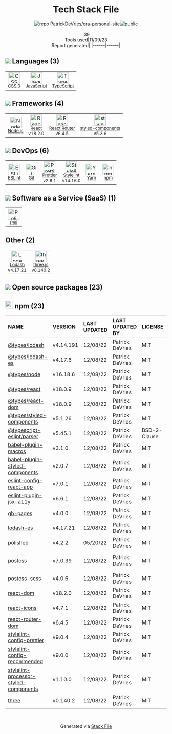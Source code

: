 <!--
--- Readme.md Snippet without images Start ---
## Tech Stack
PatrickDeVries/cra-personal-site is built on the following main stack:
- [Node.js](http://nodejs.org/) – Frameworks (Full Stack)
- [React](https://reactjs.org/) – Javascript UI Libraries
- [JavaScript](https://developer.mozilla.org/en-US/docs/Web/JavaScript) – Languages
- [TypeScript](http://www.typescriptlang.org) – Languages
- [Lodash](https://lodash.com) – Javascript Utilities & Libraries
- [ESLint](http://eslint.org/) – Code Review
- [React Router](https://github.com/rackt/react-router) – JavaScript Framework Components
- [Stylelint](http://stylelint.io/) – Code Review
- [Yarn](https://yarnpkg.com/) – Front End Package Manager
- [three.js](https://threejs.org/) – Game Development
- [styled-components](https://styled-components.com) – JavaScript Framework Components
- [Prettier](https://prettier.io/) – Code Review
- [Poli](https://github.com/shzlw/poli) – Business Intelligence

Full tech stack [here](/techstack.md)
--- Readme.md Snippet without images End ---

--- Readme.md Snippet with images Start ---
## Tech Stack
PatrickDeVries/cra-personal-site is built on the following main stack:
- <img width='25' height='25' src='https://img.stackshare.io/service/1011/n1JRsFeB_400x400.png' alt='Node.js'/> [Node.js](http://nodejs.org/) – Frameworks (Full Stack)
- <img width='25' height='25' src='https://img.stackshare.io/service/1020/OYIaJ1KK.png' alt='React'/> [React](https://reactjs.org/) – Javascript UI Libraries
- <img width='25' height='25' src='https://img.stackshare.io/service/1209/javascript.jpeg' alt='JavaScript'/> [JavaScript](https://developer.mozilla.org/en-US/docs/Web/JavaScript) – Languages
- <img width='25' height='25' src='https://img.stackshare.io/service/1612/bynNY5dJ.jpg' alt='TypeScript'/> [TypeScript](http://www.typescriptlang.org) – Languages
- <img width='25' height='25' src='https://img.stackshare.io/service/2438/lodash.png' alt='Lodash'/> [Lodash](https://lodash.com) – Javascript Utilities & Libraries
- <img width='25' height='25' src='https://img.stackshare.io/service/3337/Q4L7Jncy.jpg' alt='ESLint'/> [ESLint](http://eslint.org/) – Code Review
- <img width='25' height='25' src='https://img.stackshare.io/service/3350/8261421.png' alt='React Router'/> [React Router](https://github.com/rackt/react-router) – JavaScript Framework Components
- <img width='25' height='25' src='https://img.stackshare.io/service/5446/V9JsvPul_400x400.jpg' alt='Stylelint'/> [Stylelint](http://stylelint.io/) – Code Review
- <img width='25' height='25' src='https://img.stackshare.io/service/5848/44mC-kJ3.jpg' alt='Yarn'/> [Yarn](https://yarnpkg.com/) – Front End Package Manager
- <img width='25' height='25' src='https://img.stackshare.io/service/5883/preview.png' alt='three.js'/> [three.js](https://threejs.org/) – Game Development
- <img width='25' height='25' src='https://img.stackshare.io/service/6749/styled-components.png' alt='styled-components'/> [styled-components](https://styled-components.com) – JavaScript Framework Components
- <img width='25' height='25' src='https://img.stackshare.io/service/7035/default_66f265943abed56bcdbfca1c866a4261b1fbb063.jpg' alt='Prettier'/> [Prettier](https://prettier.io/) – Code Review
- <img width='25' height='25' src='https://img.stackshare.io/service/11232/no-img-open-source.png' alt='Poli'/> [Poli](https://github.com/shzlw/poli) – Business Intelligence

Full tech stack [here](/techstack.md)
--- Readme.md Snippet with images End ---
-->
<div align="center">

# Tech Stack File

![](https://img.stackshare.io/repo.svg 'repo') [PatrickDeVries/cra-personal-site](https://github.com/PatrickDeVries/cra-personal-site)![](https://img.stackshare.io/public_badge.svg 'public')
<br/><br/>
|39<br/>Tools used|11/09/23 <br/>Report generated|
|------|------|

</div>

## <img src='https://img.stackshare.io/languages.svg'/> Languages (3)

<table><tr>
  <td align='center'>
  <img width='36' height='36' src='https://img.stackshare.io/service/6727/css.png' alt='CSS 3'>
  <br>
  <sub><a href="https://developer.mozilla.org/en-US/docs/Web/CSS/CSS3">CSS 3</a></sub>
  <br>
  <sub></sub>
</td>

<td align='center'>
  <img width='36' height='36' src='https://img.stackshare.io/service/1209/javascript.jpeg' alt='JavaScript'>
  <br>
  <sub><a href="https://developer.mozilla.org/en-US/docs/Web/JavaScript">JavaScript</a></sub>
  <br>
  <sub></sub>
</td>

<td align='center'>
  <img width='36' height='36' src='https://img.stackshare.io/service/1612/bynNY5dJ.jpg' alt='TypeScript'>
  <br>
  <sub><a href="http://www.typescriptlang.org">TypeScript</a></sub>
  <br>
  <sub></sub>
</td>

</tr>
</table>

## <img src='https://img.stackshare.io/frameworks.svg'/> Frameworks (4)

<table><tr>
  <td align='center'>
  <img width='36' height='36' src='https://img.stackshare.io/service/1011/n1JRsFeB_400x400.png' alt='Node.js'>
  <br>
  <sub><a href="http://nodejs.org/">Node.js</a></sub>
  <br>
  <sub></sub>
</td>

<td align='center'>
  <img width='36' height='36' src='https://img.stackshare.io/service/1020/OYIaJ1KK.png' alt='React'>
  <br>
  <sub><a href="https://reactjs.org/">React</a></sub>
  <br>
  <sub>v18.2.0</sub>
</td>

<td align='center'>
  <img width='36' height='36' src='https://img.stackshare.io/service/3350/8261421.png' alt='React Router'>
  <br>
  <sub><a href="https://github.com/rackt/react-router">React Router</a></sub>
  <br>
  <sub>v6.4.5</sub>
</td>

<td align='center'>
  <img width='36' height='36' src='https://img.stackshare.io/service/6749/styled-components.png' alt='styled-components'>
  <br>
  <sub><a href="https://styled-components.com">styled-components</a></sub>
  <br>
  <sub>v5.3.6</sub>
</td>

</tr>
</table>

## <img src='https://img.stackshare.io/devops.svg'/> DevOps (6)

<table><tr>
  <td align='center'>
  <img width='36' height='36' src='https://img.stackshare.io/service/3337/Q4L7Jncy.jpg' alt='ESLint'>
  <br>
  <sub><a href="http://eslint.org/">ESLint</a></sub>
  <br>
  <sub></sub>
</td>

<td align='center'>
  <img width='36' height='36' src='https://img.stackshare.io/service/1046/git.png' alt='Git'>
  <br>
  <sub><a href="http://git-scm.com/">Git</a></sub>
  <br>
  <sub></sub>
</td>

<td align='center'>
  <img width='36' height='36' src='https://img.stackshare.io/service/7035/default_66f265943abed56bcdbfca1c866a4261b1fbb063.jpg' alt='Prettier'>
  <br>
  <sub><a href="https://prettier.io/">Prettier</a></sub>
  <br>
  <sub>v2.8.1</sub>
</td>

<td align='center'>
  <img width='36' height='36' src='https://img.stackshare.io/service/5446/V9JsvPul_400x400.jpg' alt='Stylelint'>
  <br>
  <sub><a href="http://stylelint.io/">Stylelint</a></sub>
  <br>
  <sub>v14.16.0</sub>
</td>

<td align='center'>
  <img width='36' height='36' src='https://img.stackshare.io/service/5848/44mC-kJ3.jpg' alt='Yarn'>
  <br>
  <sub><a href="https://yarnpkg.com/">Yarn</a></sub>
  <br>
  <sub></sub>
</td>

<td align='center'>
  <img width='36' height='36' src='https://img.stackshare.io/service/1120/lejvzrnlpb308aftn31u.png' alt='npm'>
  <br>
  <sub><a href="https://www.npmjs.com/">npm</a></sub>
  <br>
  <sub></sub>
</td>

</tr>
</table>

## <img src='https://img.stackshare.io/saas.svg'/> Software as a Service (SaaS) (1)

<table><tr>
  <td align='center'>
  <img width='36' height='36' src='https://img.stackshare.io/service/11232/no-img-open-source.png' alt='Poli'>
  <br>
  <sub><a href="https://github.com/shzlw/poli">Poli</a></sub>
  <br>
  <sub></sub>
</td>

</tr>
</table>

## Other (2)

<table><tr>
  <td align='center'>
  <img width='36' height='36' src='https://img.stackshare.io/service/2438/lodash.png' alt='Lodash'>
  <br>
  <sub><a href="https://lodash.com">Lodash</a></sub>
  <br>
  <sub>v4.17.21</sub>
</td>

<td align='center'>
  <img width='36' height='36' src='https://img.stackshare.io/service/5883/preview.png' alt='three.js'>
  <br>
  <sub><a href="https://threejs.org/">three.js</a></sub>
  <br>
  <sub>v0.140.2</sub>
</td>

</tr>
</table>

## <img src='https://img.stackshare.io/group.svg' /> Open source packages (23)</h2>

## <img width='24' height='24' src='https://img.stackshare.io/service/1120/lejvzrnlpb308aftn31u.png'/> npm (23)

| NAME                                                                                                 | VERSION   | LAST UPDATED | LAST UPDATED BY | LICENSE      | VULNERABILITIES                                                                |
| :--------------------------------------------------------------------------------------------------- | :-------- | :----------- | :-------------- | :----------- | :----------------------------------------------------------------------------- |
| [@types/lodash](https://www.npmjs.com/@types/lodash)                                                 | v4.14.191 | 12/08/22     | Patrick DeVries | MIT          | N/A                                                                            |
| [@types/lodash-es](https://www.npmjs.com/@types/lodash-es)                                           | v4.17.6   | 12/08/22     | Patrick DeVries | MIT          | N/A                                                                            |
| [@types/node](https://www.npmjs.com/@types/node)                                                     | v16.18.6  | 12/08/22     | Patrick DeVries | MIT          | N/A                                                                            |
| [@types/react](https://www.npmjs.com/@types/react)                                                   | v18.0.9   | 12/08/22     | Patrick DeVries | MIT          | N/A                                                                            |
| [@types/react-dom](https://www.npmjs.com/@types/react-dom)                                           | v18.0.9   | 12/08/22     | Patrick DeVries | MIT          | N/A                                                                            |
| [@types/styled-components](https://www.npmjs.com/@types/styled-components)                           | v5.1.26   | 12/08/22     | Patrick DeVries | MIT          | N/A                                                                            |
| [@typescript-eslint/parser](https://www.npmjs.com/@typescript-eslint/parser)                         | v5.45.1   | 12/08/22     | Patrick DeVries | BSD-2-Clause | N/A                                                                            |
| [babel-plugin-macros](https://www.npmjs.com/babel-plugin-macros)                                     | v3.1.0    | 12/08/22     | Patrick DeVries | MIT          | N/A                                                                            |
| [babel-plugin-styled-components](https://www.npmjs.com/babel-plugin-styled-components)               | v2.0.7    | 12/08/22     | Patrick DeVries | MIT          | N/A                                                                            |
| [eslint-config-react-app](https://www.npmjs.com/eslint-config-react-app)                             | v7.0.1    | 12/08/22     | Patrick DeVries | MIT          | N/A                                                                            |
| [eslint-plugin-jsx-a11y](https://www.npmjs.com/eslint-plugin-jsx-a11y)                               | v6.6.1    | 12/08/22     | Patrick DeVries | MIT          | N/A                                                                            |
| [gh-pages](https://www.npmjs.com/gh-pages)                                                           | v4.0.0    | 12/08/22     | Patrick DeVries | MIT          | N/A                                                                            |
| [lodash-es](https://www.npmjs.com/lodash-es)                                                         | v4.17.21  | 12/08/22     | Patrick DeVries | MIT          | N/A                                                                            |
| [polished](https://www.npmjs.com/polished)                                                           | v4.2.2    | 05/20/22     | Patrick DeVries | MIT          | N/A                                                                            |
| [postcss](https://www.npmjs.com/postcss)                                                             | v7.0.39   | 12/08/22     | Patrick DeVries | MIT          | [CVE-2023-44270](https://github.com/advisories/GHSA-7fh5-64p2-3v2j) (Moderate) |
| [postcss-scss](https://www.npmjs.com/postcss-scss)                                                   | v4.0.6    | 12/08/22     | Patrick DeVries | MIT          | N/A                                                                            |
| [react-dom](https://www.npmjs.com/react-dom)                                                         | v18.2.0   | 12/08/22     | Patrick DeVries | MIT          | N/A                                                                            |
| [react-icons](https://www.npmjs.com/react-icons)                                                     | v4.7.1    | 12/08/22     | Patrick DeVries | MIT          | N/A                                                                            |
| [react-router-dom](https://www.npmjs.com/react-router-dom)                                           | v6.4.5    | 12/08/22     | Patrick DeVries | MIT          | N/A                                                                            |
| [stylelint-config-prettier](https://www.npmjs.com/stylelint-config-prettier)                         | v9.0.4    | 12/08/22     | Patrick DeVries | MIT          | N/A                                                                            |
| [stylelint-config-recommended](https://www.npmjs.com/stylelint-config-recommended)                   | v9.0.0    | 12/08/22     | Patrick DeVries | MIT          | N/A                                                                            |
| [stylelint-processor-styled-components](https://www.npmjs.com/stylelint-processor-styled-components) | v1.10.0   | 12/08/22     | Patrick DeVries | MIT          | N/A                                                                            |
| [three](https://www.npmjs.com/three)                                                                 | v0.140.2  | 12/08/22     | Patrick DeVries | MIT          | N/A                                                                            |

<br/>
<div align='center'>

Generated via [Stack File](https://github.com/apps/stack-file)
